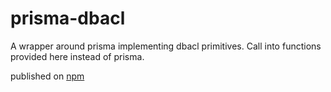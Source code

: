# prisma-dbacl
A wrapper around prisma implementing dbacl primitives.
Call into functions provided here instead of prisma.

published on [npm](https://www.npmjs.com/package/prisma-dbacl)


